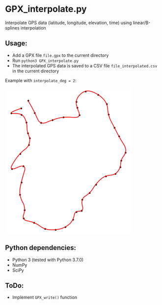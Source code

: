 # GPX_interpolate.py

Interpolate GPS data (latitude, longitude, elevation, time) using linear/B-splines interpolation

## Usage:

* Add a GPX file `file.gpx` to the current directory
* Run `python3 GPX_interpolate.py`
* The interpolated GPS data is saved to a CSV file `file_interpolated.csv` in the current directory

Example with `interpolate_deg = 2`:

![plot.png](plot.png)

## Python dependencies:

* Python 3 (tested with Python 3.7.0)
* NumPy
* SciPy

## ToDo:

* Implement `GPX_write()` function
